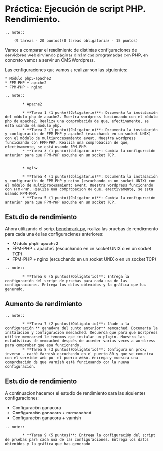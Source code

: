 # Práctica: Ejecución de script PHP. Rendimiento.

```eval_rst
.. note::

    (9 tareas - 20 puntos)(8 tareas obligatorias - 15 puntos)
```
    
Vamos a comparar el rendimiento de distintas configuraciones de servidores web sirviendo páginas dinámicas programadas con PHP, en concreto vamos a servir un CMS Wordpress.

Las configuraciones que vamos a realizar son las siguientes:
	
	* Módulo php5-apache2
	* FPM-PHP + apache2
	* FPM-PHP + nginx 
	
```eval_rst
.. note::

		* Apache2

	    * **Tarea 1 (1 punto)(Obligatorio)**: Documenta la instalación del módulo php de apache2. Muestra wordpress funcionando con el módulo php de apache2. Realiza una comprobación de que, efectivamente, se está usando el módulo php.
	    * **Tarea 2 (1 punto)(Obligatorio)**: Documenta la instalación y configuración de FPM-PHP y apache2 (escuchando en un socket UNIX) con el módulo de multiprocesamiento event. Muestra wordpress funcionando con FPM-PHP. Realiza una comprobación de que, efectivamente, se está usando FPM-PHP.
	    * **Tarea 3 (1 punto)(Obligatorio)**: Cambia la configuración anterior para que FPM-PHP escuche en un socket TCP.
	    

	    * nginx

	    * **Tarea 4 (1 punto)(Obligatorio)**: Documenta la instalación y configuración de FPM-PHP y nginx (escuchando en un socket UNIX) con el módulo de multiprocesamiento event. Muestra wordpress funcionando con FPM-PHP. Realiza una comprobación de que, efectivamente, se está usando FPM-PHP.
	    * **Tarea 5 (1 punto)(Obligatorio)**: Cambia la configuración anterior para que FPM-PHP escuche en un socket TCP.
```

## Estudio de rendimiento

Ahora utilizando el script [benchmark.py](https://github.com/josedom24/serviciosgs_doc/blob/master/rendimiento/benchmark.py), realiza las pruebas de rendiemento para cada una de las configuraciones anteriores:

* Módulo php5-apache2
* FPM-PHP + apache2 (escuchando en un socket UNIX o en un socket TCP)
* FPM-PHP + nginx (escuchando en un socket UNIX o en un socket TCP)

```eval_rst
.. note::

	    * **Tarea 6 (5 puntos)(Obligatorio)**: Entrega la configuración del script de pruebas para cada una de las configuraciones. Entrega los datos obtenidos y la gráfica que has generado.
```

## Aumento de rendimiento

```eval_rst
.. note::

		* **Tarea 7 (2 puntos)(Obligatorio)**: Añade a la configuración ** ganadora del punto anterior** memcached. Documenta la instalación y configuración memcached. Recuerda que para que Wordpress utilice memcached le tenemos que instalar un plugin. Muestra las estadísticas de memcached después de acceder varias veces a wordpress para comprobar que esa funcionando.
	    * **Tarea 8 (3 puntos)(Obligatorio)**: Configura un proxy inverso - caché Varnish escuchando en el puerto 80 y que se comunica con el servidor web por el puerto 8080. Entrega y muestra una comprobación de que varnish está funcionando con la nueva configuración.
```

## Estudio de rendimiento

A continuacion hacemos el estudio de rendimiento para las siguientes configuraciones:

* Configuración ganadora
* Configuración ganadora + memcached
* Configuración ganadora + varnish

```eval_rst
.. note::

	    * **Tarea 9 (5 puntos)**: Entrega la configuración del script de pruebas para cada una de las configuraciones. Entrega los datos obtenidos y la gráfica que has generado.
```